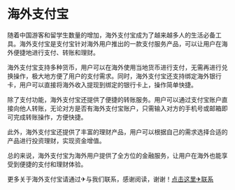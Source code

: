 # 海外支付宝

随着中国游客和留学生数量的增加，海外支付宝成为了越来越多人的生活必备工具。海外支付宝是支付宝针对海外用户推出的一款支付服务产品，可以让用户在海外便捷地进行支付、转账和理财。

海外支付宝支持多种货币，用户可以在海外使用当地货币进行支付，无需再进行兑换操作，极大地方便了用户的支付需求。同时，海外支付宝还支持绑定海外银行卡，用户可以直接将海外收入提现到绑定的银行卡上，操作简单快捷。

除了支付功能，海外支付宝还提供了便捷的转账服务。用户可以通过支付宝账户直接向他人转账，无论对方是否有海外支付宝账户，只需输入对方的手机号或邮箱即可完成转账操作，方便快捷。

此外，海外支付宝还提供了丰富的理财产品，用户可以根据自己的需求选择合适的产品进行投资理财，实现资金增值。

总的来说，海外支付宝为海外用户提供了全方位的金融服务，让用户在海外也能享受到便捷的支付和理财体验。

更多关于海外支付宝请通过✈与我们联系，感谢阅读，谢谢！[点击这里✈联系](https://t.me/LM999bot)